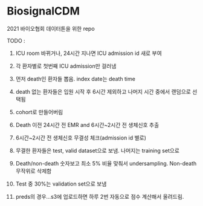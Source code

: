 # BiosignalCDM
2021 바이오협회 데이터톤을 위한 repo 


TODO : 
1. ICU room 바뀌거나, 24시간 지나면 ICU admission id 새로 부여
2. 각 환자별로 첫번째 ICU admission만 걸러냄
3. 먼저 death인 환자들 뽑음. index date는 death time
4. death 없는 환자들은 입원 시작 후 6시간 제외하고 나머지 시간 중에서 랜덤으로 선택됨
5. cohort로 만들어버림
6. Death 이전 24시간 전 EMR and 6시간~2시간 전 생체신호 추출
7. 6시간~2시간 전 생체신호 무결성 체크(admission id 별로)
8. 무결한 환자들은 test, valid dataset으로 보냄. 나머지는 training set으로
9. Death/non-death 숫자보고 최소 5% 비율 맞춰서 undersampling. Non-death 무작위로 삭제함
10. Test 중 30%는 validation set으로 보냄

11. preds의 경우...s3에 업로드하면 하루 2번 자동으로 점수 계산해서 올려드림. 
